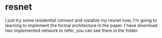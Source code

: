# resnet 
I just try some residential connect and visialize my resnet now, I'm going to learning to implement the formal architecture in the paper.
I have download two implemented network to refer, you can see them in the folder.
